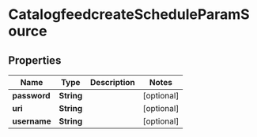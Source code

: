 # CatalogfeedcreateScheduleParamSource

## Properties
Name | Type | Description | Notes
------------ | ------------- | ------------- | -------------
**password** | **String** |  |  [optional]
**uri** | **String** |  |  [optional]
**username** | **String** |  |  [optional]
